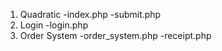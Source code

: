 1. Quadratic 
-index.php
-submit.php
2. Login
-login.php
3. Order System
-order_system.php
-receipt.php
